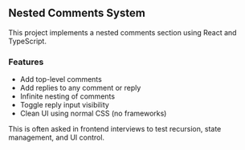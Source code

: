 ## Nested Comments System

This project implements a nested comments section using React and TypeScript.

### Features

- Add top-level comments
- Add replies to any comment or reply
- Infinite nesting of comments
- Toggle reply input visibility
- Clean UI using normal CSS (no frameworks)

This is often asked in frontend interviews to test recursion, state management, and UI control.
